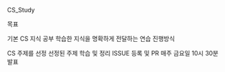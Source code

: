 CS_Study

목표

기본 CS 지식 공부
학습한 지식을 명확하게 전달하는 연습
진행방식

CS 주제를 선정
선정된 주제 학습 및 정리
ISSUE 등록 및 PR
매주 금요일 10시 30분 발표
